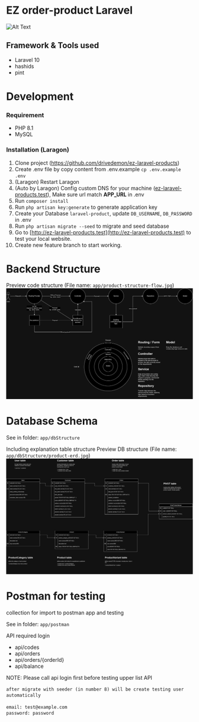 # EZ order-product Laravel

![Alt Text](https://i.giphy.com/media/v1.Y2lkPTc5MGI3NjExbm84NThxcmp6bnNveDllM3ZyZ3BrZ3FpdWtqbnptb3h2d2xvb3Z5MyZlcD12MV9pbnRlcm5hbF9naWZfYnlfaWQmY3Q9Zw/Rsp9jLIy0VZOKlZziw/giphy.gif)

## Framework & Tools used

- Laravel 10
- hashids
- pint

# Development

### Requirement

- PHP 8.1
- MySQL


### Installation (Laragon)

1. Clone project (https://github.com/drivedemon/ez-laravel-products)
2. Create .env file by copy content from .env.example `cp .env.example .env`
3. (Laragon) Restart Laragon
4. (Auto by Laragon) Config custom DNS for your machine ([ez-laravel-products.test](http://ez-laravel-products.test)), Make sure url match
   **APP_URL** in .env
5. Run `composer install`
6. Run `php artisan key:generate` to generate application key
7. Create your Database `laravel-product`, update `DB_USERNAME`, `DB_PASSWORD` in .env
8. Run `php artisan migrate --seed` to migrate and seed database
9. Go to [http://ez-laravel-products.test](http://ez-laravel-products.test) to test your local website. 
10. Create new feature branch to start working.

# Backend Structure

Preview code structure (File name: `app/product-structure-flow.jpg`)
![alt text](product-structure-flow.jpg)

# Database Schema

See in folder: `app/dbStructure`

Including explanation table structure
Preview DB structure (File name: `app/dbStructure/product-erd.jpg`)
![alt text](dbStructure/product-erd.jpg)

# Postman for testing

collection for import to postman app and testing

See in folder: `app/postman`

API required login
- api/codes
- api/orders
- api/orders/{orderId}
- api/balance

NOTE: Please call api login first before testing upper list API
```
after migrate with seeder (in number 8) will be create testing user automatically

email: test@example.com
password: password
```